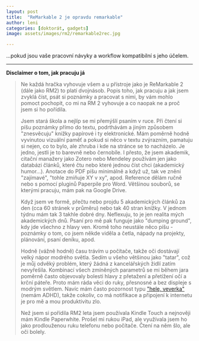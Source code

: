 ```yaml
---
layout: post
title:  "ReMarkable 2 je opravdu remarkable"
author: leni
categories: [doktorát, gadgets]
image: assets/images/rm2/remarkable2rec.jpg

---
```


...pokud jsou vaše pracovní návyky a workflow kompatibilní s jeho účelem.

---
**Disclaimer o tom, jak pracuju já**
>Ne každá hračka vyhovuje všem a u přístroje jako je ReMarkable 2 (dále jako RM2) to platí dvojnásob. Popis toho, jak pracuju a jak jsem zvyklá číst, psát si poznámky a pracovat s nimi, by vám mohlo pomoct pochopit, co mi na RM 2 vyhovuje a co naopak ne a proč jsem si ho pořídila.
>
>Jsem stará škola a nejlíp se mi přemýšlí psaním v ruce. Při čtení si píšu poznámky přímo do textu, podrthávám a jiným způsobem "znesvěcuju" knížky papírové i ty elektronické. Mám poměrně hodně vyvinutou vizuální paměť a pokud si něco v textu zvýrazním, pamatuju si nejen, co to bylo, ale zhruba i kde na stránce se to nacházelo. Je jedno, jestli je to barevně nebo černobíle. I přesto, že jsem akademik, citační manažery jako Zotero nebo Mendeley používám jen jako databázi článků, které čtu nebo které jednou číst chci (akademický humor...). Anotace do PDF píšu minimálně a když už, tak ve znění "zajímavé", "tohle zmiňuje XY v xy", apod. Reference dělám ručně nebo s pomocí pluginů Paperpile pro Word. Většinou souborů, se kterými pracuju, mám pak na Google Drive. 
>
>Když jsem ve formě, přečtu nebo projdu 5 akademických článků za den (cca 60 stránek v průměru) nebo tak 40 stran knížky. V jednom týdnu mám tak 3 takhle dobré dny. Neflexuju, to je jen realita mých akademických dnů. Psaní pro mě pak funguje jako "dumping ground", kdy jde všechno z hlavy ven. Kromě toho neustále něco píšu - poznámky o tom, co jsem někde viděla a četla, nápady na projekty, plánování, psaní deníku, apod. 
>
>Hodně (vážně hodně) času trávím u počítače, takže oči dostávají velký nápor modrého světla. Sedím u všeho většinou jako "tatar", což je můj odvěký problém, který žádná z kancelářských židlí zatím nevyřešila.  Kombinací všech zmíněných parametrů se mi během jara poměrně často objevovaly bolesti hlavy z přetažení a přetížení očí a krční páteře. Proto mám ráda věci do ruky, přesnosné a bez displeje s modrým světlem. Navíc mám často pozornost typu <a href="https://www.youtube.com/watch?v=Faa2dHJNFqQ">"hele, veverka"</a> (nemám ADHD), takže cokoliv, co má notifikace a připojení k internetu je pro mě a mou produktivitu zlo.
>
>Než jsem si pořídila RM2 leta jsem používala Kindle Touch a nejnověji mám Kindle Paperwhite. Prošel mi rukou iPad, ale využívala jsem ho jako prodlouženou ruku telefonu nebo počítače. Čtení na něm šlo, ale oči bolely. 
